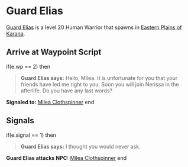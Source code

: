 # Guard Elias



[Guard Elias](/npc/15193) is a level 20 Human Warrior that spawns in [Eastern Plains of Karana](/zone/15).



## Arrive at Waypoint Script

if(e.wp == 2) then


>**Guard Elias says:** Hello, Milea. It is unfortunate for you that your friends have led me right to you. Soon you will join Nerissa in the afterlife. Do you have any last words?


**Signaled to:**  [Milea Clothspinner](/npc/15118)
end



## Signals

if(e.signal == 1) then


>**Guard Elias says:** I thought you would never ask.


**Guard Elias attacks NPC:**  [Milea Clothspinner](/npc/15118)
end
